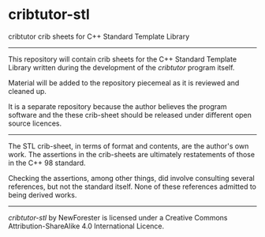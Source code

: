 # cribtutor-stl
cribtutor crib sheets for C++ Standard Template Library

----

This repository will contain crib sheets for the C++ Standard Template Library written during the development of the _cribtutor_ program itself.

Material will be added to the repository piecemeal as it is reviewed and cleaned up.

It is a separate repository because the author believes the program software and the these crib-sheet
should be released under different open source licences.

----

The STL crib-sheet, in terms of format and contents, are the author&apos;s own work.
The assertions in the crib-sheets are ultimately restatements of those in the C++ 98 standard.

Checking the assertions, among other things, did involve consulting several references, but not the standard itself.
None of these references admitted to being derived works.

----
  _cribtutor-stl_ by NewForester is licensed under a Creative Commons Attribution-ShareAlike 4.0 International Licence.
